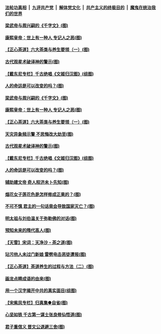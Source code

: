 

####  [法轮功真相](../../../../basic/blob/master/README.md?t=06212131) &nbsp;|&nbsp; [九评共产党](../../../../9ping.md/blob/master/README.md?t=06212131) &nbsp;|&nbsp; [解体党文化](../../../../jtdwh.md/blob/master/README.md?t=06212131)  &nbsp;|&nbsp; [共产主义的终极目的](../../../../gczydzjmd.md/blob/master/README.md?t=06212131) &nbsp;|&nbsp; [魔鬼在统治我们的世界](../../../../mgztzwmdsj.md/blob/master/README.md?t=06212131) 

#### [梁武帝与周兴嗣的《千字文》(图)](../pages/p7/936914.md?t=06212131) 

#### [康熙皇帝：世上有一种人 专记人之恶(图)](../pages/p7/937141.md?t=06212131) 

#### [【正心茶道】六大茶类与养生要领（一）(图)](../pages/p7/936910.md?t=06212131) 

#### [古代观星术破译神的警示(图)](../pages/p7/936938.md?t=06212131) 

#### [【戴东尼专栏】千古绝唱《文姬归汉图》(组图)](../pages/p7/933598.md?t=06212131) 

#### [人的命运是可以改变的吗？(图)](../pages/p7/936633.md?t=06212131) 

#### [梁武帝与周兴嗣的《千字文》(图)](../pages/p7/936914.md?t=06212131) 

#### [康熙皇帝：世上有一种人 专记人之恶(图)](../pages/p7/937141.md?t=06212131) 

#### [【正心茶道】六大茶类与养生要领（一）(图)](../pages/p7/936910.md?t=06212131) 

#### [天灾异象频示警 不思悔改大劫至(图)](../pages/p7/937076.md?t=06212131) 

#### [古代观星术破译神的警示(图)](../pages/p7/936938.md?t=06212131) 

#### [【戴东尼专栏】千古绝唱《文姬归汉图》(组图)](../pages/p7/933598.md?t=06212131) 

#### [人的命运是可以改变的吗？(图)](../pages/p7/936633.md?t=06212131) 

#### [辅助建文帝 奇人程济未卜先知(图)](../pages/p7/936751.md?t=06212131) 

#### [烟花女子莲花色是怎样修成正果的？(图)](../pages/p7/936627.md?t=06212131) 

#### [不可不慎 君主的一句话竟会导致国家灭亡？(图)](../pages/p7/936921.md?t=06212131) 

#### [明太祖与刘伯温关于弥勒佛的对话(图)](../pages/p7/936918.md?t=06212131) 

#### [预知未来的隋代高人(图)](../pages/p7/936519.md?t=06212131) 

#### [【天雪】宋词：天净沙・茶之道(图)](../pages/p7/936606.md?t=06212131) 

#### [玷污他人未过门新娘 雷劈电击恶徒遭报(图)](../pages/p7/936730.md?t=06212131) 

#### [【正心茶道】茶道养生的过程与方法（二）(图)](../pages/p7/936188.md?t=06212131) 

#### [画龙点睛成语的由来(图)](../pages/p7/936521.md?t=06212131) 

#### [用一个汉字揭开中共的真实面目(组图)](../pages/p7/936605.md?t=06212131) 

#### [【宋紫凤专栏】归真集●自省(图)](../pages/p7/936715.md?t=06212131) 

#### [心坚如铁 千古第一谋士张良修仙悟道(图)](../pages/p7/936518.md?t=06212131) 

#### [君子重信义 晋文公退避三舍(图)](../pages/p7/936517.md?t=06212131) 

